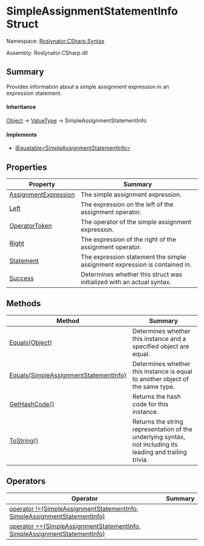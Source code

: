 # SimpleAssignmentStatementInfo Struct

Namespace: [Roslynator.CSharp.Syntax](../README.md)

Assembly: Roslynator\.CSharp\.dll

## Summary

Provides information about a simple assignment expression in an expression statement\.

#### Inheritance

[Object](https://docs.microsoft.com/en-us/dotnet/api/system.object) &#x2192; [ValueType](https://docs.microsoft.com/en-us/dotnet/api/system.valuetype) &#x2192; SimpleAssignmentStatementInfo

#### Implements

* [IEquatable\<SimpleAssignmentStatementInfo>](https://docs.microsoft.com/en-us/dotnet/api/system.iequatable-1)

## Properties

| Property | Summary |
| -------- | ------- |
| [AssignmentExpression](AssignmentExpression/README.md) | The simple assignment expression\. |
| [Left](Left/README.md) | The expression on the left of the assignment operator\. |
| [OperatorToken](OperatorToken/README.md) | The operator of the simple assignment expression\. |
| [Right](Right/README.md) | The expression of the right of the assignment operator\. |
| [Statement](Statement/README.md) | The expression statement the simple assignment expression is contained in\. |
| [Success](Success/README.md) | Determines whether this struct was initialized with an actual syntax\. |

## Methods

| Method | Summary |
| ------ | ------- |
| [Equals(Object)](Equals/README.md) | Determines whether this instance and a specified object are equal\. |
| [Equals(SimpleAssignmentStatementInfo)](Equals/README.md) | Determines whether this instance is equal to another object of the same type\. |
| [GetHashCode()](GetHashCode/README.md) | Returns the hash code for this instance\. |
| [ToString()](ToString/README.md) | Returns the string representation of the underlying syntax, not including its leading and trailing trivia\. |

## Operators

| Operator | Summary |
| -------- | ------- |
| [operator !=(SimpleAssignmentStatementInfo, SimpleAssignmentStatementInfo)](op_Inequality/README.md) | |
| [operator ==(SimpleAssignmentStatementInfo, SimpleAssignmentStatementInfo)](op_Equality/README.md) | |

